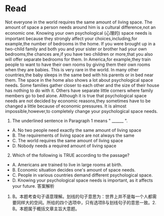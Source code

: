 # Read
Not everyone in the world requires the same amount of living space. The amount of space a person needs around him is a cultural difference,not an economic one. Knowing your own psychological (心理的) space needs is important because they strongly affect your choices,including,for example,the number of bedrooms in the home. If you were brought up in a two-child family and both you and your sister or brother had your own bedrooms,the chances are,if you have two children or more,that you also will offer separate bedrooms for them. In America,for example,they train people to want to have their own rooms by giving them their own rooms when they are babies. This is very rare in the world. In many other countries,the baby sleeps in the same bed with his parents or in bed near them.
The space in the home also shows a lot about psychological space needs. Some families gather closer to each other and the size of their house has nothing to do with it. Others have separate little corners where family members go to bed alone.
Although it is true that psychological space needs are not decided by economic reasons,they sometimes have to be changed a little because of economic pressures. It is almost impossible,however,to completely change your psychological space needs.
1. The underlined sentence in Paragraph 1 means " ______ ".
 * A. No two people need exactly the same amount of living space
 * B. The requirements of living space are not always the same
 * C. The world requires the same amount of living space
 * D. Nobody needs a required amount of living space
2. Which of the following is TRUE according to the passage?
 * A. Americans are trained to live in large rooms at birth.
 * B. Economic situation decides one's amount of space needs.
 * C. People in various countries demand different psychological space.
 * D. Knowing your psychological space needs is important, as it affects your future.
答案解析
1. B。本题考查句子语意理解。划线的句子意思为：世界上并不是每一个人都需要同样大的空间。所给的四个选项中，只有选项B与划线句子的意思一致。2. B。本题属于概括文章主旨大意题。
